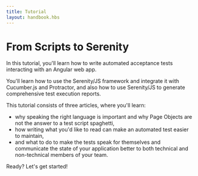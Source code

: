 ```yaml
---
title: Tutorial
layout: handbook.hbs
---
```

# From Scripts to Serenity

In this tutorial, you'll learn how to write automated acceptance tests interacting with an Angular web app.

You'll learn how to use the Serenity/JS framework and integrate it with Cucumber.js and Protractor, and also
how to use Serenity/JS to generate comprehensive test execution reports.

This tutorial consists of three articles, where you'll learn:
- why speaking the right language is important and why Page Objects are not the answer to a test script spaghetti,
- how writing what you'd like to read can make an automated test easier to maintain,
- and what to do to make the tests speak for themselves and communicate the state of your application better to both technical and non-technical members of your team.

Ready? Let's get started!
